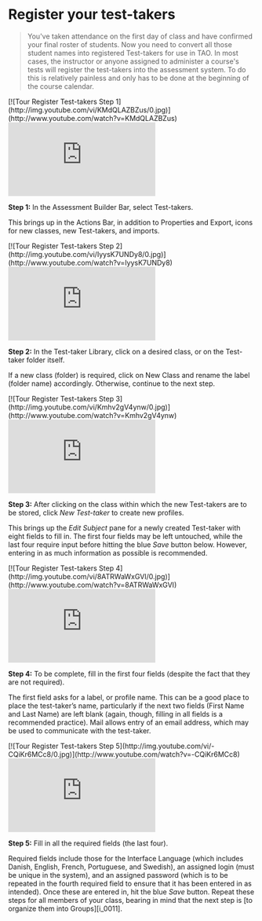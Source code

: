 # Register your test-takers

>You've taken attendance on the first day of class and have confirmed your final roster of students. Now you need to convert all those student names into registered Test-takers for use in TAO. In most cases, the instructor or anyone assigned to administer a course's tests will register the test-takers into the assessment system. To do this is relatively painless and only has to be done at the beginning of the course calendar.

<div class="hidden-video">
[![Tour Register Test-takers Step 1](http://img.youtube.com/vi/KMdQLAZBZus/0.jpg)](http://www.youtube.com/watch?v=KMdQLAZBZus)
</div>

<div class='embed-container'><iframe src="https://www.youtube.com/embed/KMdQLAZBZus?rel=0" frameborder="0" allowfullscreen="true"></iframe></div>

**Step 1:** In the Assessment Builder Bar, select Test-takers. 

This brings up in the Actions Bar, in addition to Properties and Export, icons for new classes, new Test-takers, and imports.

<div class="hidden-video">
[![Tour Register Test-takers Step 2](http://img.youtube.com/vi/IyysK7UNDy8/0.jpg)](http://www.youtube.com/watch?v=IyysK7UNDy8)
</div>

<div class='embed-container'><iframe src="https://www.youtube.com/embed/IyysK7UNDy8?rel=0" frameborder="0" allowfullscreen="true"></iframe></div>

**Step 2:** In the Test-taker Library, click on a desired class, or on the Test-taker folder itself.

If a new class (folder) is required, click on New Class and rename the label (folder name) accordingly. Otherwise, continue to the next step.

<div class="hidden-video">
[![Tour Register Test-takers Step 3](http://img.youtube.com/vi/Kmhv2gV4ynw/0.jpg)](http://www.youtube.com/watch?v=Kmhv2gV4ynw)
</div>

<div class='embed-container'><iframe src="https://www.youtube.com/embed/Kmhv2gV4ynw?rel=0" frameborder="0" allowfullscreen="true"></iframe></div>

**Step 3:** After clicking on the class within which the new Test-takers are to be stored, click *New Test-taker* to create new profiles.

This brings up the *Edit Subject* pane for a newly created Test-taker with eight fields to fill in. The first four fields may be left untouched, while the last four require input before hitting the blue *Save* button below. However, entering in as much information as possible is recommended.

<div class="hidden-video">
[![Tour Register Test-takers Step 4](http://img.youtube.com/vi/8ATRWaWxGVI/0.jpg)](http://www.youtube.com/watch?v=8ATRWaWxGVI)
</div>

<div class='embed-container'><iframe src="https://www.youtube.com/embed/8ATRWaWxGVI?rel=0" frameborder="0" allowfullscreen="true"></iframe></div>

**Step 4:** To be complete, fill in the first four fields (despite the fact that they are not required).

The first field asks for a label, or profile name. This can be a good place to place the test-taker’s name, particularly if the next two fields (First Name and Last Name) are left blank (again, though, filling in all fields is a recommended practice). Mail allows entry of an email address, which may be used to communicate with the test-taker.

<div class="hidden-video">
[![Tour Register Test-takers Step 5](http://img.youtube.com/vi/-CQiKr6MCc8/0.jpg)](http://www.youtube.com/watch?v=-CQiKr6MCc8)
</div>

<div class='embed-container'><iframe src="https://www.youtube.com/embed/-CQiKr6MCc8?rel=0" frameborder="0" allowfullscreen="true"></iframe></div>

**Step 5:** Fill in all the required fields (the last four).

Required fields include those for the Interface Language (which includes Danish, English, French, Portuguese, and Swedish), an assigned login (must be unique in the system), and an assigned password (which is to be repeated in the fourth required field to ensure that it has been entered in as intended). Once these are entered in, hit the blue *Save* button. Repeat these steps for all members of your class, bearing in mind that the next step is [to organize them into Groups][i_0011].